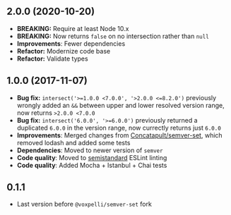 ## 2.0.0 (2020-10-20)

* **BREAKING:** Require at least Node 10.x
* **BREAKING:** Now returns `false` on no intersection rather than `null`
* **Improvements**: Fewer dependencies
* **Refactor:** Modernize code base
* **Refactor:** Validate types

## 1.0.0 (2017-11-07)

* **Bug fix:** `intersect('>=1.0.0 <7.0.0', '>2.0.0 <=8.2.0')` previously wrongly added an `&&` between upper and lower resolved version range, now returns `>2.0.0 <7.0.0`
* **Bug fix:** `intersect('6.0.0', '>=6.0.0')` previously returned a duplicated `6.0.0` in the version range, now currectly returns just `6.0.0`
* **Improvements**: Merged changes from [Concatapult/semver-set](https://github.com/Concatapult/semver-set), which removed lodash and added some tests
* **Dependencies**: Moved to newer version of `semver`
* **Code quality**: Moved to [semistandard](https://github.com/Flet/eslint-config-semistandard) ESLint linting
* **Code quality**: Added Mocha + Istanbul + Chai tests

## 0.1.1

* Last version before `@voxpelli/semver-set` fork
